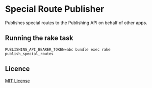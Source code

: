 # Special Route Publisher

Publishes special routes to the Publishing API on behalf of other apps.

## Running the rake task

`PUBLISHING_API_BEARER_TOKEN=abc bundle exec rake publish_special_routes`

## Licence

[MIT License](LICENCE)
